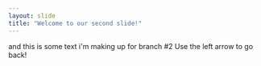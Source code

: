 ```yaml
---
layout: slide
title: "Welcome to our second slide!"
---
```

and this is some text i'm making up for branch #2
Use the left arrow to go back!
